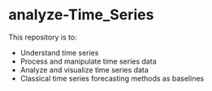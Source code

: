 # analyze-Time_Series
This repository is to:
  - Understand time series
  - Process and manipulate time series data
  - Analyze and visualize time series data
  - Classical time series forecasting methods as baselines

